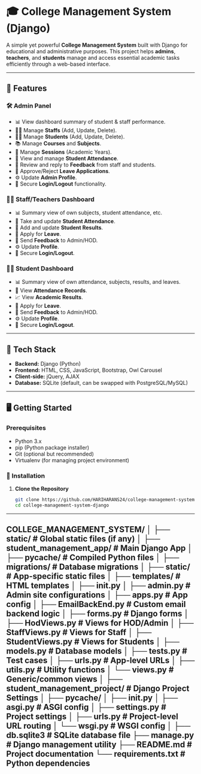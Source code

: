 # 🎓 College Management System (Django)

A simple yet powerful **College Management System** built with Django for educational and administrative purposes. This project helps **admins**, **teachers**, and **students** manage and access essential academic tasks efficiently through a web-based interface.

---

## 🚀 Features

### 🛠 Admin Panel
- 📊 View dashboard summary of student & staff performance.
- 👨‍🏫 Manage **Staffs** (Add, Update, Delete).
- 👨‍🎓 Manage **Students** (Add, Update, Delete).
- 📚 Manage **Courses** and **Subjects**.
- 📅 Manage **Sessions** (Academic Years).
- 📌 View and manage **Student Attendance**.
- 💬 Review and reply to **Feedback** from staff and students.
- 📝 Approve/Reject **Leave Applications**.
- ⚙️ Update **Admin Profile**.
- 🔐 Secure **Login/Logout** functionality.

### 👩‍🏫 Staff/Teachers Dashboard
- 📊 Summary view of own subjects, student attendance, etc.
- 🧾 Take and update **Student Attendance**.
- 🧮 Add and update **Student Results**.
- 📝 Apply for **Leave**.
- 💬 Send **Feedback** to Admin/HOD.
- ⚙️ Update **Profile**.
- 🔐 Secure **Login/Logout**.

### 👨‍🎓 Student Dashboard
- 📊 Summary view of own attendance, subjects, results, and leaves.
- 📌 View **Attendance Records**.
- 📈 View **Academic Results**.
- 📝 Apply for **Leave**.
- 💬 Send **Feedback** to Admin/HOD.
- ⚙️ Update **Profile**.
- 🔐 Secure **Login/Logout**.

---

## 🧰 Tech Stack

- **Backend:** Django (Python)
- **Frontend:** HTML, CSS, JavaScript, Bootstrap, Owl Carousel
- **Client-side:** jQuery, AJAX
- **Database:** SQLite (default, can be swapped with PostgreSQL/MySQL)

---

## 🖥️ Getting Started

### Prerequisites
- Python 3.x
- pip (Python package installer)
- Git (optional but recommended)
- Virtualenv (for managing project environment)

### 🔧 Installation

1. **Clone the Repository**
   ```bash
   git clone https://github.com/HARIHARANS24/college-management-system-django.git
   cd college-management-system-django
---
COLLEGE_MANAGEMENT_SYSTEM/
│
├── static/                             # Global static files (if any)
│
├── student_management_app/            # Main Django App
│   ├── __pycache__/                    # Compiled Python files
│   ├── migrations/                     # Database migrations
│   ├── static/                         # App-specific static files
│   ├── templates/                      # HTML templates
│   ├── __init__.py
│   ├── admin.py                        # Admin site configurations
│   ├── apps.py                         # App config
│   ├── EmailBackEnd.py                 # Custom email backend logic
│   ├── forms.py                        # Django forms
│   ├── HodViews.py                     # Views for HOD/Admin
│   ├── StaffViews.py                   # Views for Staff
│   ├── StudentViews.py                 # Views for Students
│   ├── models.py                       # Database models
│   ├── tests.py                        # Test cases
│   ├── urls.py                         # App-level URLs
│   ├── utils.py                        # Utility functions
│   └── views.py                        # Generic/common views
│
├── student_management_project/        # Django Project Settings
│   ├── __pycache__/
│   ├── __init__.py
│   ├── asgi.py                         # ASGI config
│   ├── settings.py                     # Project settings
│   ├── urls.py                         # Project-level URL routing
│   └── wsgi.py                         # WSGI config
│
├── db.sqlite3                          # SQLite database file
├── manage.py                           # Django management utility
├── README.md                           # Project documentation
└── requirements.txt                    # Python dependencies
---
